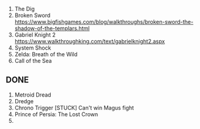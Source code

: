 1. The Dig
2. Broken Sword https://www.bigfishgames.com/blog/walkthroughs/broken-sword-the-shadow-of-the-templars.html
3. Gabriel Knight 2 https://www.walkthroughking.com/text/gabrielknight2.aspx
4. System Shock
5. Zelda: Breath of the Wild
6. Call of the Sea




## DONE

1. Metroid Dread 
2. Dredge 
3. Chrono Trigger [STUCK] Can't win Magus fight
4. Prince of Persia: The Lost Crown
5. 
